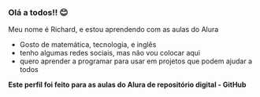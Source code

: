 ### Olá a todos!! 😊

Meu nome é Richard, e estou aprendendo com as aulas do Alura

 - Gosto de matemática, tecnologia, e inglês
 - tenho algumas redes sociais, mas não vou colocar aqui
 - quero aprender a programar para usar em projetos que podem ajudar a todos

**Este perfil foi feito para as aulas do Alura de repositório digital - GitHub**
